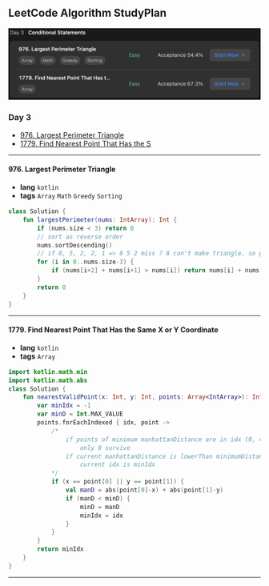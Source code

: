 ## LeetCode Algorithm StudyPlan

<img src="../../assets/leetcode_program_lv1_day3.png" alt="leetcode_programming_skills_level1_day3" style="zoom:50%;" />

### Day 3

- [976. Largest Perimeter Triangle](https://leetcode.com/problems/largest-perimeter-triangle/?envType=study-plan&id=programming-skills-i)
- [1779. Find Nearest Point That Has the S](https://leetcode.com/problems/find-nearest-point-that-has-the-same-x-or-y-coordinate/?envType=study-plan&id=programming-skills-i)

---

#### 976. Largest Perimeter Triangle

- **lang**  `kotlin` 
- **tags**  `Array` `Math` `Greedy` `Sorting`

```kotlin
class Solution {
    fun largestPerimeter(nums: IntArray): Int {
        if (nums.size < 3) return 0
        // sort as reverse order
        nums.sortDescending()
        // if 8, 5, 2, 2, 1 => 8 5 2 miss ? 8 can't make triangle. so pass to next
        for (i in 0..nums.size-3) {
            if (nums[i+2] + nums[i+1] > nums[i]) return nums[i] + nums[i+1] + nums[i+2]
        }
        return 0
    }
}
```

---

#### 1779. Find Nearest Point That Has the Same X or Y Coordinate

- **lang**  `kotlin` 
- **tags**  `Array`

```kotlin
import kotlin.math.min
import kotlin.math.abs
class Solution {
    fun nearestValidPoint(x: Int, y: Int, points: Array<IntArray>): Int {
        var minIdx = -1
        var minD = Int.MAX_VALUE
        points.forEachIndexed { idx, point ->
            /*
                if points of minimum manhattanDistance are in idx (0, 4, 7, 11 , ..):
                    only 0 survive
                if current manhattanDistance is lowerThan minimumDistance:
                    current idx is minIdx
            */
            if (x == point[0] || y == point[1]) {
                val manD = abs(point[0]-x) + abs(point[1]-y)
                if (manD < minD) {
                    minD = manD
                    minIdx = idx
                }
            }
        }
        return minIdx
    }
}
```

---

